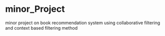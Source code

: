 # minor_Project
 minor project on book recommendation system using collaborative filtering  and context based filtering method
